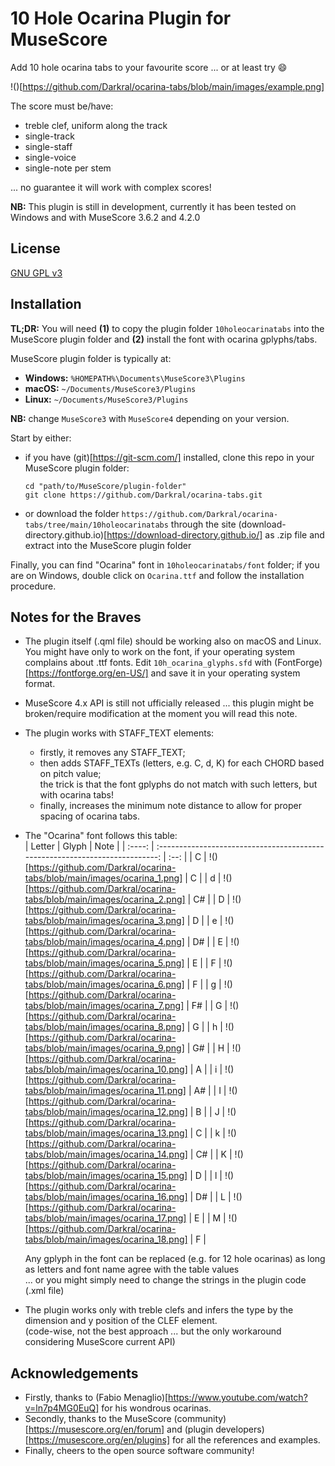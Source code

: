 # 10 Hole Ocarina Plugin for MuseScore


Add 10 hole ocarina tabs to your favourite score ... or at least try :smile:

!()[https://github.com/Darkral/ocarina-tabs/blob/main/images/example.png]

The score must be/have:

- treble clef, uniform along the track
- single-track
- single-staff
- single-voice
- single-note per stem

... no guarantee it will work with complex scores!

**NB:** This plugin is still in development, currently it has been tested on Windows and with MuseScore 3.6.2 and 4.2.0


## License

[GNU GPL v3](https://www.gnu.org/licenses/licenses.html.en)


## Installation

**TL;DR:** You will need **(1)** to copy the plugin folder `10holeocarinatabs` into the MuseScore plugin folder and **(2)** install the font with ocarina gplyphs/tabs.

MuseScore plugin folder is typically at:
 - **Windows:** `%HOMEPATH%\Documents\MuseScore3\Plugins`
 - **macOS:** `~/Documents/MuseScore3/Plugins`
 - **Linux:** `~/Documents/MuseScore3/Plugins`

**NB:** change `MuseScore3` with `MuseScore4` depending on your version.

Start by either:
- if you have (git)[https://git-scm.com/] installed, clone this repo in your MuseScore plugin folder:
  ```
  cd "path/to/MuseScore/plugin-folder"
  git clone https://github.com/Darkral/ocarina-tabs.git
  ```
- or download the folder `https://github.com/Darkral/ocarina-tabs/tree/main/10holeocarinatabs` through the site (download-directory.github.io)[https://download-directory.github.io/] as .zip file and extract into the MuseScore plugin folder 

Finally, you can find "Ocarina" font in `10holeocarinatabs/font` folder; if you are on Windows, double click on `Ocarina.ttf` and follow the installation procedure.

    
<!-- ## Demo

Insert gif or link to demo -->


## Notes for the Braves

 - The plugin itself (.qml file) should be working also on macOS and Linux. You might have only to work on the font, if your operating system complains about .ttf fonts. Edit `10h_ocarina_glyphs.sfd` with (FontForge)[https://fontforge.org/en-US/] and save it in your operating system format.
 - MuseScore 4.x API is still not ufficially released ... this plugin might be broken/require modification at the moment you will read this note.
 - The plugin works with STAFF_TEXT elements:
   - firstly, it removes any STAFF_TEXT;
   - then adds STAFF_TEXTs (letters, e.g. C, d, K) for each CHORD based on pitch value;  
     the trick is that the font gplyphs do not match with such letters, but with ocarina tabs!
   - finally, increases the minimum note distance to allow for proper spacing of ocarina tabs.
 - The "Ocarina" font follows this table:  
   | Letter | Glyph                                                                        | Note | 
   | :----: | :--------------------------------------------------------------------------: | :--: |
   | C      | !()[https://github.com/Darkral/ocarina-tabs/blob/main/images/ocarina_1.png]  | C    |
   | d      | !()[https://github.com/Darkral/ocarina-tabs/blob/main/images/ocarina_2.png]  | C#   |
   | D      | !()[https://github.com/Darkral/ocarina-tabs/blob/main/images/ocarina_3.png]  | D    |
   | e      | !()[https://github.com/Darkral/ocarina-tabs/blob/main/images/ocarina_4.png]  | D#   |
   | E      | !()[https://github.com/Darkral/ocarina-tabs/blob/main/images/ocarina_5.png]  | E    | 
   | F      | !()[https://github.com/Darkral/ocarina-tabs/blob/main/images/ocarina_6.png]  | F    |
   | g      | !()[https://github.com/Darkral/ocarina-tabs/blob/main/images/ocarina_7.png]  | F#   |
   | G      | !()[https://github.com/Darkral/ocarina-tabs/blob/main/images/ocarina_8.png]  | G    |
   | h      | !()[https://github.com/Darkral/ocarina-tabs/blob/main/images/ocarina_9.png]  | G#   |
   | H      | !()[https://github.com/Darkral/ocarina-tabs/blob/main/images/ocarina_10.png] | A    |
   | i      | !()[https://github.com/Darkral/ocarina-tabs/blob/main/images/ocarina_11.png] | A#   |
   | I      | !()[https://github.com/Darkral/ocarina-tabs/blob/main/images/ocarina_12.png] | B    |
   | J      | !()[https://github.com/Darkral/ocarina-tabs/blob/main/images/ocarina_13.png] | C    |
   | k      | !()[https://github.com/Darkral/ocarina-tabs/blob/main/images/ocarina_14.png] | C#   |
   | K      | !()[https://github.com/Darkral/ocarina-tabs/blob/main/images/ocarina_15.png] | D    |
   | l      | !()[https://github.com/Darkral/ocarina-tabs/blob/main/images/ocarina_16.png] | D#   |
   | L      | !()[https://github.com/Darkral/ocarina-tabs/blob/main/images/ocarina_17.png] | E    |
   | M      | !()[https://github.com/Darkral/ocarina-tabs/blob/main/images/ocarina_18.png] | F    |
   
   Any gplyph in the font can be replaced (e.g. for 12 hole ocarinas) as long as letters and font name agree with the table values  
   ... or you might simply need to change the strings in the plugin code (.xml file)
 - The plugin works only with treble clefs and infers the type by the dimension and y position of the CLEF element.  
   (code-wise, not the best approach ... but the only workaround considering MuseScore current API)

## Acknowledgements

 - Firstly, thanks to (Fabio Menaglio)[https://www.youtube.com/watch?v=ln7p4MG0EuQ] for his wondrous ocarinas.
 - Secondly, thanks to the MuseScore (community)[https://musescore.org/en/forum] and (plugin developers)[https://musescore.org/en/plugins] for all the references and examples.
 - Finally, cheers to the open source software community!
